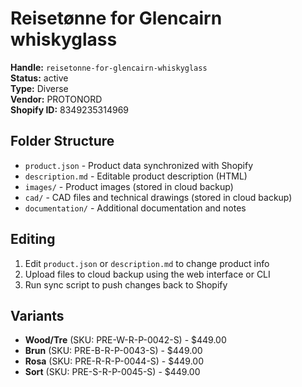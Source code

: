 # Reisetønne for Glencairn whiskyglass

**Handle:** `reisetonne-for-glencairn-whiskyglass`  
**Status:** active  
**Type:** Diverse  
**Vendor:** PROTONORD  
**Shopify ID:** 8349235314969  

## Folder Structure

- `product.json` - Product data synchronized with Shopify
- `description.md` - Editable product description (HTML)
- `images/` - Product images (stored in cloud backup)
- `cad/` - CAD files and technical drawings (stored in cloud backup)
- `documentation/` - Additional documentation and notes

## Editing

1. Edit `product.json` or `description.md` to change product info
2. Upload files to cloud backup using the web interface or CLI
3. Run sync script to push changes back to Shopify

## Variants

- **Wood/Tre** (SKU: PRE-W-R-P-0042-S) - $449.00
- **Brun** (SKU: PRE-B-R-P-0043-S) - $449.00
- **Rosa** (SKU: PRE-R-R-P-0044-S) - $449.00
- **Sort** (SKU: PRE-S-R-P-0045-S) - $449.00
